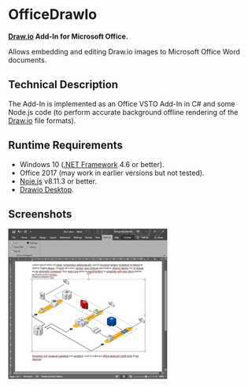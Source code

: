 # OfficeDrawIo
**[Draw.io](https://about.draw.io/) Add-In for Microsoft Office.**

Allows embedding and editing Draw.io images to Microsoft Office Word documents.

Technical Description
-----------
The Add-In is implemented as an Office VSTO Add-In in C# and some Node.js code (to perform accurate background offline rendering of the [Draw.io](https://about.draw.io/) file formats).

Runtime Requirements
--------------------
- Windows 10 ([.NET Framework](https://dotnet.microsoft.com/download/dotnet-framework) 4.6 or better).
- Office 2017 (may work in earlier versions but not tested).
- [Noje.js](https://nodejs.org/) v8.11.3 or better.
- [Drawio Desktop](https://about.draw.io/integrations/).

Screenshots
-----------
[![raspikey-diagram](screen1_tn.png)](screen1.png)

